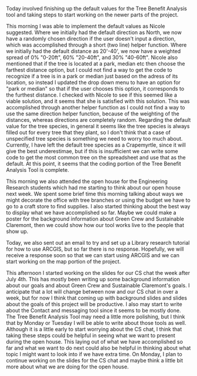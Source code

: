 Today involved finishing up the default values for the Tree Benefit Analysis tool and taking steps to start working on the newer parts of the project.

This morning I was able to implement the default values as Nicole suggested. Where we initially had the default direction as North, we now have a randomly chosen direction if the user doesn't input a direction, which was accomplished through a short (two line) helper function. Where we initially had the default distance as 20'-40', we now have a weighted spread of 0% "0-20ft", 60% "20-40ft", and 30% "40-60ft". Nicole also mentioned that if the tree is located at a park, median etc then choose the farthest distance option, but I could not find a way to get the code to recognize if a tree is in a park or median just based on the adress of its location, so instead I updated the drop down menu to have an option for "park or median" so that if the user chooses this option, it corresponds to the furthest distance. I checked with Nicole to see if this seemed like a viable solution, and it seems that she is satisfied with this solution. This was accomplished through another helper function as I could not find a way to use the same direction helper function, because of the weighting of the distances, whereas directions are completely random. 
Regarding the default value for the tree species, in general it seems like the tree species is always filled out for every tree that they plant, so I don't think that a case of unspecified tree species is something we need to worry too much about. Currently, I have left the default tree species as a Crapemyrtle, since it will give the best underestimae, but if this is insufficient we can write some code to get the most common tree on the spreadsheet and use that as the default. At this point, it seems that the coding portion of the Tree Benefit Analysis Tool is complete.

This morning we also attended the open house for the Engineering Research students which had me starting to think about our open house next week. We spent some brief time this morning talking about ways we might decorate the office with tree branches or using the budget we have to go to a craft store to find supplies. I also started thinking about the best way to display what we have accomplished so far. Maybe we could make a poster for the background information about Green Crew and Sustainable Claremont, then we could show how our tool works live to the people that show up.

Today, we also sent out an email to try and set up a Library research tutorial for how to use ARCGIS, but so far there is no response. Hopefully, we will receive a response soon so that we can start using ARCGIS and we can start working on the map portion of the project.

This afternoon I started working on the slides for our CS chat the week after July 4th. This has mostly been writing up some background information about our goals and about Green Crew and Sustainable Claremont's goals. I anticipate that a lot will change between now and our CS chat in over a week, but for now I think that coming up with background slides and slides about the goals of this project will be productive. I also may start to write about the Contact and messaging tool since it seems to be mostly done. The Tree Benefit Analysis Tool may need a little more polishing, but I think that by Monday or Tuesday I will be able to write about those tools as well. Although it is a little early to start worrying about the CS chat, I think that taking these steps could be helpful in seeing what we want to present during the open house. This laying out of what we have accomplished so far and what we want to do next could also be helpful in thinking about what topic I might want to look into if we have extra time.
On Monday, I plan to continue working on the slides for the CS chat and maybe think a little bit more about what we are doing for the open house.
